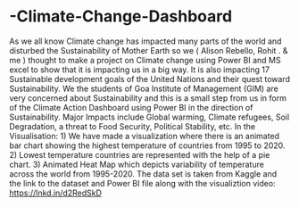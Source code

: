 # -Climate-Change-Dashboard
As we all know Climate change has impacted many parts of the world and disturbed the Sustainability of Mother Earth so we ( Alison Rebello, Rohit . &amp; me ) thought to make a project on Climate change using Power BI and MS excel to show that it is impacting us in a big way. It is also impacting 17 Sustainable development goals of the United Nations and their quest toward Sustainability.  We the students of Goa Institute of Management (GIM) are very concerned about Sustainability and this is a small step from us in form of the Climate Action Dashboard using Power BI in the direction of Sustainability.  Major Impacts include Global warming, Climate refugees, Soil Degradation, a threat to Food Security, Political Stability, etc.  In the Visualisation:  1) We have made a visualization where there is an animated bar chart showing the highest temperature of countries from 1995 to 2020.  2) Lowest temperature countries are represented with the help of a pie chart.  3) Animated Heat Map which depicts variability of temperature across the world from 1995-2020.  The data set is taken from Kaggle and the link to the dataset and Power BI file along with the visualiztion video: https://lnkd.in/d2RedSkD

